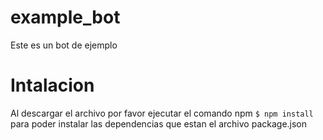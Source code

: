 # example_bot
Este es un bot de ejemplo

# Intalacion
Al descargar el archivo por favor ejecutar el comando npm `$ npm install` para poder instalar las dependencias que estan el archivo package.json